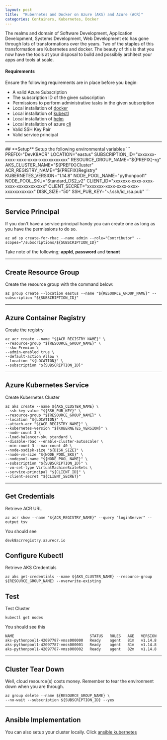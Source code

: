 ```yaml
---
layout: post
title:  "Kubernetes and Docker on Azure (AKS) and Azure (ACR)"
categories: Containers, Kubernetes, Docker
---
```


The realms and domain of Software Development,  Application Development, Systems Development, Web Development etc has gone through lots
of transformations over the years. Two of the staples of this transformation are Kubernetes and docker. The beauty of this is that you
now have the tools at your disposal to build and possibliy architect your apps and tools at scale. 

#### **Requirements**
Ensure the following requirements are in place before you begin:

* A valid Azure Subscription
* The subscription ID of the given subscription
* Permissions to perform administrative tasks in the given subscription 
* Local installation of [docker](https://docs.docker.com/install)
* Local installation of [kubectl](https://kubernetes.io/docs/tasks/tools/install-kubectl)
* Local installation of [helm](https://helm.sh/docs/intro/install)
* Local installation of azure [cli](https://docs.microsoft.com/en-us/cli/azure/install-azure-cli?view=azure-cli-latest)
* Valid SSH Key Pair
* Valid service principal 

<hr>
## **Setup**
Setup the following environmental variables
```
PREFIX="DevK8ACR"
LOCATION="eastus"
SUBSCRIPTION_ID="xxxxxxx-xxxx-xxxx-xxxx-xxxxxxxxxxxx"
RESOURCE_GROUP_NAME="${PREFIX}-rg"
AKS_CLUSTER_NAME="${PREFIX}Cluster"
ACR_REGISTRY_NAME="${PREFIX}Registry"
KUBERNETES_VERSION="1.14.8"
NODE_POOL_NAME="pythonpool1"
NODE_POOL_SKU="Standard_DS2_v2"
CLIENT_ID="xxxxxxx-xxxx-xxxx-xxxx-xxxxxxxxxxxx"
CLIENT_SECRET="xxxxxxx-xxxx-xxxx-xxxx-xxxxxxxxxxxx"
DISK_SIZE="50"
SSH_PUB_KEY="~/.ssh/id_rsa.pub"
```
<hr>

## **Service Principal**
If you don't have a service principal handy you can create one as long as you have the permissions to do so.
```
az ad sp create-for-rbac --name admin --role="Contributor" --scopes="/subscriptions/${SUBSCRIPTION_ID}"
```
Take note of the following; **appId**, **password** and **tenant**
<hr>

## **Create Resource Group**
Create the resource group with the command below:
```
az group create --location eastus --name "${RESOURCE_GROUP_NAME}" --subscription "${SUBSCRIPTION_ID}"
```
<hr>

## **Azure Container Registry**
Create the registry
```
az acr create --name "${ACR_REGISTRY_NAME}" \
--resource-group "${RESOURCE_GROUP_NAME}" \
--sku Premium \
--admin-enabled true \
--default-action Allow \
--location "${LOCATION}" \
--subscription "${SUBSCRIPTION_ID}" 
```
<hr>


## **Azure Kubernetes Service**
Create Kubernetes Cluster
```
az aks create --name ${AKS_CLUSTER_NAME} \
--ssh-key-value "${SSH_PUB_KEY}" \
--resource-group "${RESOURCE_GROUP_NAME}" \
--location "${LOCATION}" \
--attach-acr "${ACR_REGISTRY_NAME}" \
--kubernetes-version "${KUBERNETES_VERSION}" \
--node-count 3 \
--load-balancer-sku standard \
--disable-rbac --enable-cluster-autoscaler \
--min-count 3 --max-count 40 \
--node-osdisk-size "${DISK_SIZE}" \
--node-vm-size "${NODE_POOL_SKU}" \
--nodepool-name "${NODE_POOL_NAME}" \
--subscription "${SUBSCRIPTION_ID}" \
--vm-set-type VirtualMachineScaleSets \
--service-principal "${CLIENT_ID}" \
--client-secret "${CLIENT_SECRET}"
```
<hr>

## **Get Credentials**
Retrieve ACR URL
```
az acr show --name "${ACR_REGISTRY_NAME}" --query "loginServer" --output tsv
```
You should see
```
devk8acrregistry.azurecr.io
```
## **Configure Kubectl**
Retrieve AKS Credentials
```
az aks get-credentials --name ${AKS_CLUSTER_NAME} --resource-group ${RESOURCE_GROUP_NAME} --overwrite-existing
```

## **Test**
Test Cluster
```
kubectl get nodes
```
You should see this
```
NAME                                  STATUS   ROLES   AGE   VERSION
aks-pythonpool1-42097787-vmss000000   Ready    agent   81m   v1.14.8
aks-pythonpool1-42097787-vmss000001   Ready    agent   81m   v1.14.8
aks-pythonpool1-42097787-vmss000002   Ready    agent   82m   v1.14.8
```
<hr>






## **Cluster Tear Down**
Well, cloud resource(s) costs money. Remember to tear the environment down when you are through.
```
az group delete --name ${RESOURCE_GROUP_NAME} \
--no-wait --subscription ${SUBSCRIPTION_ID} --yes
```
<hr>



## **Ansible Implementation**
You can also setup your cluster locally. Click [ansible kubernetes](https://github.com/uonyekwuluje/ansible-kubernetes)
